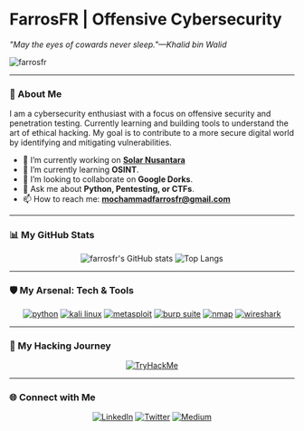 # FarrosFR | Offensive Cybersecurity

_"May the eyes of cowards never sleep."—Khalid bin Walid_

<p align="left"> 
  <img src="https://komarev.com/ghpvc/?username=farrosfr&label=Profile%20views&color=0e75b6&style=flat" alt="farrosfr" /> 
</p>

---

### 👋 About Me

I am a cybersecurity enthusiast with a focus on offensive security and penetration testing. Currently learning and building tools to understand the art of ethical hacking. My goal is to contribute to a more secure digital world by identifying and mitigating vulnerabilities.

- 🔭 I’m currently working on **[Solar Nusantara](https://solar-nusantara.com)**
- 🌱 I’m currently learning **OSINT**.
- 👯 I’m looking to collaborate on **Google Dorks**.
- 💬 Ask me about **Python, Pentesting, or CTFs**.
- 📫 How to reach me: **mochammadfarrosfr@gmail.com**

---

### 📊 My GitHub Stats

<p align="center">
  <img src="https://github-readme-stats.vercel.app/api?username=farrosfr&show_icons=true&theme=dracula&count_private=true&cache_buster=2" alt="farrosfr's GitHub stats" />
  <img src="https://github-readme-stats.vercel.app/api/top-langs/?username=farrosfr&layout=compact&theme=dracula&cache_buster=2" alt="Top Langs" />
</p>

<!--
<p align="center">
  <img src="https://streak-stats.vercel.app/?user=farrosfr&theme=dracula" alt="GitHub Streak" />
</p>
-->
---

### 🛡️ My Arsenal: Tech & Tools

<p align="center">
  <a href="https://www.python.org" target="_blank"><img src="https://img.shields.io/badge/Python-3776AB?style=for-the-badge&logo=python&logoColor=white" alt="python"/></a>
  <a href="https://www.kali.org/" target="_blank"><img src="https://img.shields.io/badge/Kali_Linux-557C94?style=for-the-badge&logo=kali-linux&logoColor=white" alt="kali linux"/></a>
  <a href="https://www.metasploit.com/" target="_blank"><img src="https://img.shields.io/badge/Metasploit-000000?style=for-the-badge&logo=metasploit&logoColor=white" alt="metasploit"/></a>
  <a href="https://portswigger.net/burp" target="_blank"><img src="https://img.shields.io/badge/Burp_Suite-FF7A1F?style=for-the-badge&logo=burp-suite&logoColor=white" alt="burp suite"/></a>
  <a href="https://nmap.org/" target="_blank"><img src="https://img.shields.io/badge/Nmap-000000?style=for-the-badge&logo=nmap&logoColor=white" alt="nmap"/></a>
  <a href="https://www.wireshark.org/" target="_blank"><img src="https://img.shields.io/badge/Wireshark-1679A7?style=for-the-badge&logo=wireshark&logoColor=white" alt="wireshark"/></a>
</p>

---

### 🚀 My Hacking Journey

<p align="center">
  <a href="https://tryhackme.com/p/farrosfr"><img src="https://tryhackme-badges.s3.amazonaws.com/farrosfr.png" alt="TryHackMe"></a>
</p>

---

### 🌐 Connect with Me

<p align="center">
  <a href="https://www.linkedin.com/in/farrosfr/"><img src="https://img.shields.io/badge/LinkedIn-0077B5?style=for-the-badge&logo=linkedin&logoColor=white" alt="LinkedIn"/></a>
  <a href="https://twitter.com/farrosfr_"><img src="https://img.shields.io/badge/Twitter-1DA1F2?style=for-the-badge&logo=twitter&logoColor=white" alt="Twitter"/></a>
  <a href="https://medium.com/@farrosfr"><img src="https://img.shields.io/badge/Medium-Visit_My_Blog-black?style=for-the-badge&logo=medium&logoColor=white" alt="Medium"/></a>
</p>




<!--
**farrosfr/farrosfr** is a ✨ _special_ ✨ repository because its `README.md` (this file) appears on your GitHub profile.

Here are some ideas to get you started:

- 🔭 I’m currently working on ...
- 🌱 I’m currently learning ...
- 👯 I’m looking to collaborate on ...
- 🤔 I’m looking for help with ...
- 💬 Ask me about ...
- 📫 How to reach me: ...
- 😄 Pronouns: ...
- ⚡ Fun fact: ...

![Wakatime Stats](https://github-readme-stats.vercel.app/api/wakatime?username=YourWakaTimeUsername)
-->

